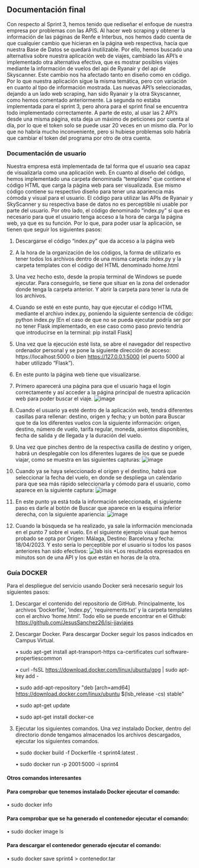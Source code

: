 
## Documentación final

Con respecto al Sprint 3, hemos tenido que rediseñar el enfoque de nuestra empresa por problemas con las APIS. Al hacer web scraping y obtener la información de las páginas de Renfe e Interbus, nos hemos dado cuenta de que cualquier cambio que hicieran en la página web respectiva, hacía que nuestra Base de Datos se quedará inutilizable. 
Por ello, hemos buscado una alternativa sobre nuestra aplicación web de viajes, cambiado las API’s e implementado otra alternativa efectiva, que es mostrar posibles viajes mediante la información de vuelos del api de Ryanair y del api de Skyscanner. 
Este cambio nos ha afectado tanto en diseño como en código. Por lo que nuestra aplicación sigue la misma temática, pero con variación en cuanto al tipo de información mostrada. 
Las nuevas API’s seleccionadas, dejando a un lado web scraping, han sido Ryanair y la otra Skyscanner, como hemos comentado anteriormente. La segunda no estaba implementada para el sprint 3, pero ahora para el sprint final se encuentra todo implementado correctamente.
A parte de esto, al usar las 2 API’s desde una misma página, esta deja un máximo de peticiones por cuenta al día, por lo que el token solo se puede usar 20 veces en un mismo día. Por lo que no habría mucho inconveniente, pero si hubiese problemas solo habría que cambiar el token del programa por otro de otra cuenta.


### Documentación de usuario

Nuestra empresa está implementada de tal forma que el usuario sea capaz de visualizarla como una aplicación web. 
En cuanto al diseño del código, hemos implementado una carpeta denominada “templates” que contiene el código HTML que carga la página web para ser visualizada. Ese mismo código contiene su respectivo diseño para tener una apariencia más cómoda y visual para el usuario. 
El código para utilizar las APIs de Ryanair y SkyScanner y su respectiva base de datos no es perceptible ni usable por parte del usuario. 
Por otro lado, el código denominado “index.py” si que es necesario para que el usuario tenga acceso a la hora de carga la página web, ya que es su función. 
Por lo que, para poder usar la aplicación, se tienen que seguir los siguientes pasos: 
1.	Descargarse el código “index.py” que da acceso a la página web
2.	A la hora de la organización de los códigos, la forma de utilizarlo es tener todos los archivos dentro de una misma carpeta: index.py y la carpeta templates con el código del HTML denominado home.html
3.	Una vez hecho esto, desde la propia terminal de Windows se puede ejecutar. Para conseguirlo, se tiene que situar en la zona del ordenador donde tenga la carpeta anterior. Y abrir la carpeta para tener la ruta de los archivos. 
4.	Cuando se esté en este punto, hay que ejecutar el código HTML mediante el archivo index.py, poniendo la siguiente sentencia de código: python index.py
[En el caso de que no se pueda ejecutar podría ser por no tener Flask implementado, en ese caso como paso previo tendría que introducirse en la terminal: pip install Flask]
5.	Una vez que la ejecución esté lista, se abre el navegador del respectivo ordenador personal y se pone la siguiente dirección de acceso: https://localhost:5000 o bien https://127.0.0.1:5000 (el puerto 5000 al haber utilizado “Flask”).
6.	En este punto la página web tiene que visualizarse. 
7.	Primero aparecerá una página para que el usuario haga el login correctamente y así acceder a la página principal de nuestra aplicación web para poder buscar el viaje. 
![image](https://user-images.githubusercontent.com/91602556/234912650-91c31a63-7272-46f0-bbe3-0b5ff44feef8.png)
8.	Cuando el usuario ya esté dentro de la aplicación web, tendrá diferentes casillas para rellenar: destino, origen y fecha; y un botón para Buscar que te da los diferentes vuelos con la siguiente información: origen, destino, número de vuelo, tarifa regular, moneda, asientos disponibles, fecha de salida y de llegada y la duración del vuelo. 
9.	Una vez que pinches dentro de la respectiva casilla de destino y origen, habrá un desplegable con los diferentes lugares de los que se puede viajar, como se muestra en las siguientes capturas: 
 ![image](https://user-images.githubusercontent.com/91559952/231840861-92bde736-d637-4eec-bd82-8313026800e5.png)

9.	Cuando ya se haya seleccionado el origen y el destino, habrá que seleccionar la fecha del vuelo, en donde se despliega un calendario para que sea más rápido seleccionarla y cómodo para el usuario, como aparece en la siguiente captura: 
 ![image](https://user-images.githubusercontent.com/91559952/231840915-15920a81-6e20-4547-9f98-00b503c4a866.png)

10.	En este punto ya está toda la información seleccionada, el siguiente paso es darle al botón de Buscar que aparece en la esquina inferior derecha, con la siguiente apariencia: 
 ![image](https://user-images.githubusercontent.com/91559952/231840952-08e19602-9201-413b-819c-3fb321e34739.png)

11.	Cuando la búsqueda se ha realizado, ya sale la información mencionada en el punto 7 sobre el vuelo. En el siguiente ejemplo visual que hemos probado se opta por Origen: Málaga, Destino: Barcelona y fecha: 18/04/2023. Y esto sería lo perceptible por el usuario si todos los pasos anteriores han sido efectivos: 
![lab isis](https://user-images.githubusercontent.com/91559952/234650490-03d7c163-61c2-4b1c-8977-2342056dba78.jpg)
*Los resultados expresados en minutos son de una API y los que están en horas de la otra. 

### Guía DOCKER
Para el despliegue del servicio usando Docker será necesario seguir los siguientes pasos:
1.	 Descargar el contenido del repositorio de GitHub. Principalmente, los archivos ‘Dockerfile’, ‘index.py’, ‘requirements.txt’ y la carpeta templates con el archivo ‘home.html’. Todo ello se puede encontrar en el Github: https://github.com/JesusSanchez26/isi-jjaviajes 
2.	Descargar Docker. Para descargar Docker seguir los pasos indicados en Campus Virtual. 

    • sudo apt-get install apt-transport-https ca-certificates curl software-propertiescommon 

    • curl -fsSL https://download.docker.com/linux/ubuntu/gpg | sudo apt-key add -

    • sudo add-apt-repository "deb [arch=amd64] 
    https://download.docker.com/linux/ubuntu $(lsb_release -cs) stable" 

    • sudo apt-get update 

    • sudo apt-get install docker-ce

3.	Ejecutar los siguientes comandos. Una vez instalado Docker, dentro del directorio donde tengamos almacenados los archivos descargados, ejecutar los siguientes comandos. 

    • sudo docker build -f Dockerfile -t sprint4:latest . 
    
    • sudo docker run -p 2001:5000 -i sprint4
    
#### Otros comandos interesantes

#### Para comprobar que tenemos instalado Docker ejecutar el comando:
• sudo docker info
#### Para comprobar que se ha generado el contenedor ejecutar el comando:
• sudo docker image ls
#### Para descargar el contenedor generado ejecutar el comando:
• sudo docker save sprint4 > contenedor.tar
